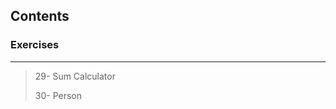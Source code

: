 <!--## Course Note *&* Exercises-->
## Contents
<!--#### Course Notes

To see Notes go to Course Note folder..

 > Sum3and5Challenge
 > 
 > TheForStatement
 > 
 > TheSwitchStatement
 > 
 > TheWhile&DoWhileStatement
 -->
 
### Exercises
-----------------------------------------

 > 29- Sum Calculator
 >
 > 30- Person
 >
 <!-- 14- Sum Odd
 >
 > 15- Number Palindrome
 >
 > 16- First And Last Digit Sum
 >
 > 17- Even Digit Sum
 >
 > 18- Shared Digit
 >
 > 19- Last Digit Checker
 >
 > 20- Greatest Common Divisor
 >
 > 21- All Factors
 >
 > 22- Perfect Number
 >
 > 23- Numbers To Words
 >
 > 24- Flour Pack Problem
 >
 > 25- Largest Prime
 >
 > 26- Diagonal Star
 >
 > 27- Input Calculator
 > 
 > 28- Paint Job-->

